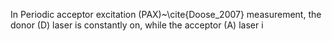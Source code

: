 In Periodic acceptor excitation (PAX)~\cite{Doose_2007} measurement, the
donor (D) laser is constantly on, while the acceptor (A) laser i